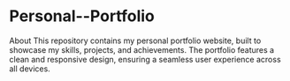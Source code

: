 # Personal--Portfolio
About This repository contains my personal portfolio website, built to showcase my skills, projects, and achievements. The portfolio features a clean and responsive design, ensuring a seamless user experience across all devices.
